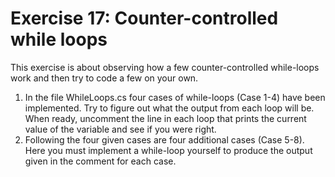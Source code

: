﻿# Exercise 17: Counter-controlled while loops

This exercise is about observing how a few counter-controlled while-loops work 
and then try to code a few on your own.

  1. In the file WhileLoops.cs four cases of while-loops (Case 1-4) have been 
     implemented. Try to figure out what the output from each loop will be. When 
	 ready, uncomment the line in each loop that prints the current value of the 
	 variable and see if you were right.
  2. Following the four given cases are four additional cases (Case 5-8). Here you 
     must implement a while-loop yourself to produce the output given in the comment 
	 for each case.